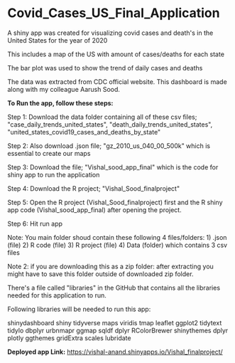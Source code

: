 # Covid_Cases_US_Final_Application
A shiny app  was created for visualizing covid cases and death's in the United States for the year of 2020

This includes a map of the US with amount of cases/deaths for each state

The bar plot was used to show the trend of daily cases and deaths 

The data was extracted from CDC official website. This dashboard is made along with my colleague Aarush Sood.

**To Run the app, follow these steps:**

Step 1: Download the data folder containing all of these csv files; "case_daily_trends_united_states", "death_daily_trends_united_states", "united_states_covid19_cases_and_deaths_by_state"

Step 2: Also download .json file; "gz_2010_us_040_00_500k" which is essential to create our maps

Step 3: Download the file; "Vishal_sood_app_final" which is the code for shiny app to run the application

Step 4: Download the R project; "Vishal_Sood_finalproject"

Step 5: Open the R project (Vishal_Sood_finalproject) first and the R shiny app code (Vishal_sood_app_final) after opening the project.

Step 6: Hit run app

Note: You main folder shoud contain these following 4 files/folders: 1) .json (file) 2) R code (file) 3) R project (file) 4) Data (folder) which contains 3 csv files

Note 2: if you are downloading this as a zip folder: after extracting you might have to save this folder outside of downloaded zip folder.

There's a file called "libraries" in the GitHub that contains all the libraries needed for this application to run.

Following libraries will be needed to run this app:

shinydashboard
shiny
tidyverse
maps
viridis
tmap
leaflet
ggplot2
tidytext
tidylo
dbplyr
urbnmapr
ggmap
sqldf
dplyr
RColorBrewer
shinythemes
dplyr
plotly
ggthemes
gridExtra
scales
lubridate

**Deployed app Link:**
https://vishal-anand.shinyapps.io/Vishal_finalproject/
